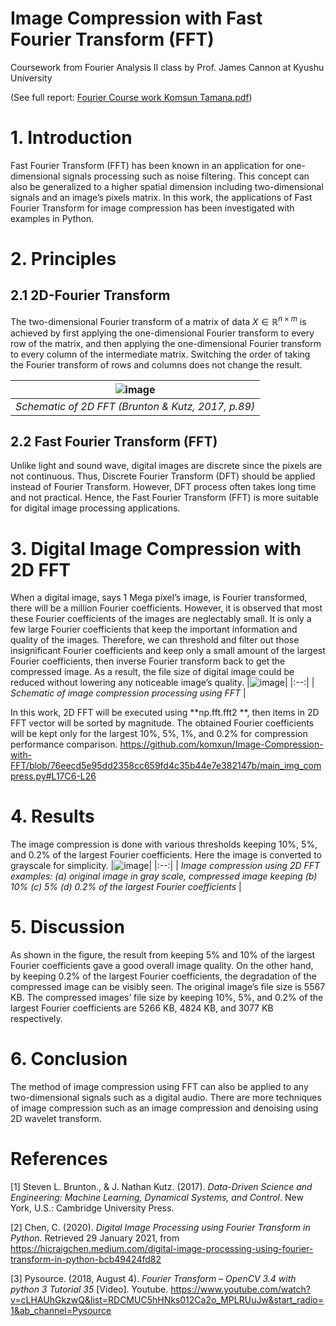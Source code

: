 # Image Compression with Fast Fourier Transform (FFT)
Coursework from Fourier Analysis II class by Prof. James Cannon at Kyushu University

(See full report: [Fourier Course work Komsun Tamana.pdf](https://github.com/komxun/Image-Compression-with-FFT/files/11452754/Fourier.Course.work.Komsun.Tamana.pdf))


# 1. Introduction
Fast Fourier Transform (FFT) has been known in an application for one-dimensional signals processing such as noise filtering. 
This concept can also be generalized to a higher spatial dimension including two-dimensional signals and an image’s pixels matrix. 
In this work, the applications of Fast Fourier Transform for image compression has been investigated with examples in Python. 

# 2. Principles
## 2.1 2D-Fourier Transform
The two-dimensional Fourier transform of a matrix of data  $X \in \mathbb{R}^{n \times m}$ is achieved by first applying the one-dimensional Fourier transform to every row of the matrix, 
and then applying the one-dimensional Fourier transform to every column of the intermediate matrix. 
Switching the order of taking the Fourier transform of rows and columns does not change the result.

|![image](https://github.com/komxun/Image-Compression-with-FFT/assets/133139057/e66445b3-912c-47e0-aed4-864c05b660c3)|
|:--:| 
| *Schematic of 2D FFT (Brunton & Kutz, 2017, p.89)* |

## 2.2 Fast Fourier Transform (FFT)
Unlike light and sound wave, digital images are discrete since the pixels are not continuous. 
Thus, Discrete Fourier Transform (DFT) should be applied instead of Fourier Transform. However, DFT process often takes long time and not practical. 
Hence, the Fast Fourier Transform (FFT) is more suitable for digital image processing applications.

# 3. Digital Image Compression with 2D FFT
When a digital image, says 1 Mega pixel’s image, is Fourier transformed, there will be a million Fourier coefficients. 
However, it is observed that most these Fourier coefficients of the images are neglectably small. 
It is only a few large Fourier coefficients that keep the important information and quality of the images. 
Therefore, we can threshold and filter out those insignificant Fourier coefficients and keep only a small amount of the largest Fourier coefficients, 
then inverse Fourier transform back to get the compressed image. As a result, the file size of digital image could be reduced without lowering any noticeable image’s quality.
|![image](https://github.com/komxun/Image-Compression-with-FFT/assets/133139057/2a5a4e79-13b9-475e-a679-90a1631c7974)|
|:--:| 
| *Schematic of image compression processing using FFT* |

In this work, 2D FFT will be executed using **np.fft.fft2 **, then items in 2D FFT vector will be sorted by magnitude. The obtained Fourier coefficients will be kept only for the largest 10%, 5%, 1%, and 0.2% for compression performance comparison.
https://github.com/komxun/Image-Compression-with-FFT/blob/76eecd5e95dd2358cc659fd4c35b44e7e382147b/main_img_compress.py#L17C6-L26

# 4. Results
The image compression is done with various thresholds keeping 10%, 5%, and 0.2% of the largest Fourier coefficients. Here the image is converted to grayscale for simplicity.
|![image](https://github.com/komxun/Image-Compression-with-FFT/assets/133139057/673fb463-213e-4c6b-a730-1af1f637ed57)|
|:--:| 
| *Image compression using 2D FFT examples: (a) original image in gray scale,  compressed image keeping (b) 10% (c) 5% (d) 0.2% of the largest Fourier coefficients* |

# 5. Discussion
As shown in the figure, the result from keeping 5% and 10% of the largest Fourier coefficients gave a good overall image quality. 
On the other hand, by keeping 0.2% of the largest Fourier coefficients, the degradation of the compressed image can be visibly seen. 
The original image’s file size is 5567 KB. The compressed images’ file size by keeping 10%, 5%, and 0.2% of the largest Fourier coefficients are 5266 KB, 4824 KB, and 3077 KB respectively.

# 6. Conclusion
The method of image compression using FFT can also be applied to any two-dimensional signals such as a digital audio. There are more techniques of image compression such as an image compression and denoising using 2D wavelet transform.

# References
[1] Steven L. Brunton., & J. Nathan Kutz. (2017). _Data-Driven Science and Engineering: Machine Learning, Dynamical Systems, and Control_. New York, U.S.: Cambridge University Press.

[2] Chen, C. (2020). _Digital Image Processing using Fourier Transform in Python_. Retrieved 
29 January 2021, from https://hicraigchen.medium.com/digital-image-processing-using-fourier-transform-in-python-bcb49424fd82

[3] Pysource. (2018, August 4). _Fourier Transform – OpenCV 3.4 with python 3 Tutorial 35_ [Video]. Youtube. https://www.youtube.com/watch?v=cLHAUhGkzwQ&list=RDCMUC5hHNks012Ca2o_MPLRUuJw&start_radio=1&ab_channel=Pysource




